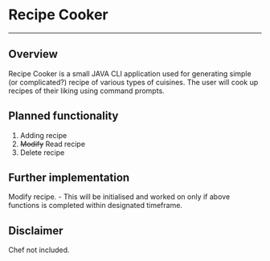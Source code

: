 # Recipe Cooker
***
## Overview
Recipe Cooker is a small JAVA CLI application used for generating simple (or complicated?) recipe of various types of cuisines. 
The user will cook up recipes of their liking using command prompts.
## Planned functionality
1. Adding recipe
2. ~~Modify~~ Read recipe
3. Delete recipe
## Further implementation
Modify recipe. - This will be initialised and worked on only if above functions is completed within designated timeframe.
## Disclaimer
Chef not included.